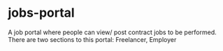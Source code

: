 # jobs-portal
A job portal where people can view/ post  contract jobs to be performed. There are two sections to this portal: Freelancer,  Employer
